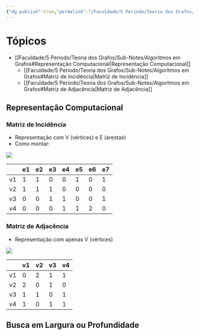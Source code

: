 ```yaml
---
{"dg-publish":true,"permalink":"/Faculdade/5 Periodo/Teoria dos Grafos/Sub-Notes/Algoritmos em Grafos/","created":"2024-03-21T11:23:49.406-03:00"}
---
```



# Tópicos
- [[Faculdade/5 Periodo/Teoria dos Grafos/Sub-Notes/Algoritmos em Grafos#Representação Computacional\|Representação Computacional]]
	- [[Faculdade/5 Periodo/Teoria dos Grafos/Sub-Notes/Algoritmos em Grafos#Matriz de Incidência\|Matriz de Incidência]]
	- [[Faculdade/5 Periodo/Teoria dos Grafos/Sub-Notes/Algoritmos em Grafos#Matriz de Adjacência\|Matriz de Adjacência]]

## Representação Computacional

### Matriz de Incidência

- Representação com V (vértices) e E (arestas)
- Como montar:

![](https://i.imgur.com/unxNtlI.png)

|     | e1  | e2  | e3  | e4  | e5  | e6  | e7  |
| --- | --- | --- | --- | --- | --- | --- | --- |
| v1  | 1   | 1   | 0   | 0   | 1   | 0   | 1   |
| v2  | 1   | 1   | 1   | 0   | 0   | 0   | 0   |
| v3  | 0   | 0   | 1   | 1   | 0   | 0   | 1   |
| v4  | 0   | 0   | 0   | 1   | 1   | 2   | 0   | 

### Matriz de Adjacência

- Representação com apenas V (vértices) 

![](https://i.imgur.com/unxNtlI.png)

|     | v1  | v2  | v3  | v4  |
| --- | --- | --- | --- | --- |
| v1  | 0   | 2   | 1   | 1   |
| v2  | 2   | 0   | 1   | 0   |
| v3  | 1   | 1   | 0   | 1   |
| v4  | 1   | 0   | 1   | 1   |

## Busca em Largura ou Profundidade
###
